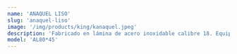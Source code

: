 ```yaml
---
name: 'ANAQUEL LISO'
slug: 'anaquel-liso'
image: '/img/products/king/kanaquel.jpeg'
description: 'Fabricado en lámina de acero inoxidable calibre 18. Equipado con 4 entrepaños con refuerzos inferiores y 4 postes en ángulo calibre 18. Monta sobre regatones niveladores de aluminio.'
model: 'AL80*45'
---
```


